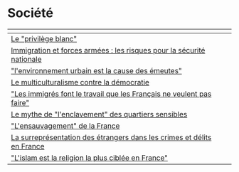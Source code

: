 # Société



<table data-view="cards"><thead><tr><th></th><th></th></tr></thead><tbody><tr><td><a href="le-privilege-blanc.md">Le "privilège blanc"</a></td><td></td></tr><tr><td><a href="immigration-et-forces-armees-les-risques-pour-la-securite-nationale.md">Immigration et forces armées : les risques pour la sécurité nationale</a></td><td></td></tr><tr><td><a href="lenvironnement-urbain-est-la-cause-des-emeutes.md">"l'environnement urbain est la cause des émeutes"</a></td><td></td></tr><tr><td><a href="le-multiculturalisme-contre-la-democratie.md">Le multiculturalisme contre la démocratie</a></td><td></td></tr><tr><td><a href="les-immigres-font-le-travail-que-les-francais-ne-veulent-pas-faire.md">"Les immigrés font le travail que les Français ne veulent pas faire"</a></td><td></td></tr><tr><td><a href="le-mythe-de-lenclavement-des-quartiers-sensibles.md">Le mythe de "l'enclavement" des quartiers sensibles</a></td><td></td></tr><tr><td><a href="lensauvagement-de-la-france.md">"L'ensauvagement" de la France</a></td><td></td></tr><tr><td><a href="la-surrepresentation-des-etrangers-dans-les-crimes-et-delits.md">La surreprésentation des étrangers dans les crimes et délits en France</a></td><td></td></tr><tr><td><a href="lislam-est-la-religion-la-plus-ciblee-en-france.md">"L'islam est la religion la plus ciblée en France"</a></td><td></td></tr></tbody></table>


